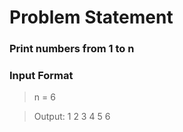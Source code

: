 # Problem Statement

### Print numbers from 1 to n

### Input Format

> n = 6

> Output: 1 2 3 4 5 6
